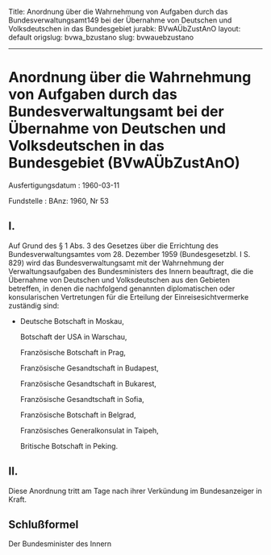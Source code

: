 Title: Anordnung über die Wahrnehmung von Aufgaben durch das Bundesverwaltungsamt149
  bei der Übernahme von Deutschen und Volksdeutschen in das Bundesgebiet
jurabk: BVwAÜbZustAnO
layout: default
origslug: bvwa_bzustano
slug: bvwauebzustano

---

# Anordnung über die Wahrnehmung von Aufgaben durch das Bundesverwaltungsamt bei der Übernahme von Deutschen und Volksdeutschen in das Bundesgebiet (BVwAÜbZustAnO)

Ausfertigungsdatum
:   1960-03-11

Fundstelle
:   BAnz: 1960, Nr 53



## I.

Auf Grund des § 1 Abs. 3 des Gesetzes über die Errichtung des
Bundesverwaltungsamtes vom 28. Dezember 1959 (Bundesgesetzbl. I S.
829) wird das Bundesverwaltungsamt mit der Wahrnehmung der
Verwaltungsaufgaben des Bundesministers des Innern beauftragt, die die
Übernahme von Deutschen und Volksdeutschen aus den Gebieten betreffen,
in denen die nachfolgend genannten diplomatischen oder konsularischen
Vertretungen für die Erteilung der Einreisesichtvermerke zuständig
sind:

*   Deutsche Botschaft in Moskau,

    Botschaft der USA in Warschau,

    Französische Botschaft in Prag,

    Französische Gesandtschaft in Budapest,

    Französische Gesandtschaft in Bukarest,

    Französische Gesandtschaft in Sofia,

    Französische Botschaft in Belgrad,

    Französisches Generalkonsulat in Taipeh,

    Britische Botschaft in Peking.





## II.

Diese Anordnung tritt am Tage nach ihrer Verkündung im Bundesanzeiger
in Kraft.


## Schlußformel

Der Bundesminister des Innern

